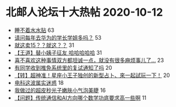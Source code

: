 # 北邮人论坛十大热帖 2020-10-12

- [睡不着水水贴](https://bbs.byr.cn/article/Talking/6231920) 63
- [请问每年去华为的学长学姐多吗？](https://bbs.byr.cn/article/Job/2104690) 53
- [就这卖15？？就这？？](https://bbs.byr.cn/article/Picture/3267618) 31
- [【王道】替小姨子征友 哈哈哈哈哈](https://bbs.byr.cn/article/Friends/1973355) 31
- [喜不喜欢这种事情双方都坦诚一点，就没有很多麻烦事儿了…](https://bbs.byr.cn/article/Feeling/3157188) 23
- [有同学收到推免系统里的复试通知了吗](https://bbs.byr.cn/article/AimGraduate/1198233) 20
- [【转】超神准！星座小王子独创的新型占卜、來一起試玩一下！](https://bbs.byr.cn/article/Constellations/326533) 20
- [电科这波属实迷惑](https://bbs.byr.cn/article/AimBUPT/106535) 18
- [我做过的超皮秒光子嫩肤小气泡美睫](https://bbs.byr.cn/article/Beauty/332033) 16
- [【问题】传统通信和AI方向哪个数学功底要求高一些啊](https://bbs.byr.cn/article/StudyShare/198730) 11


